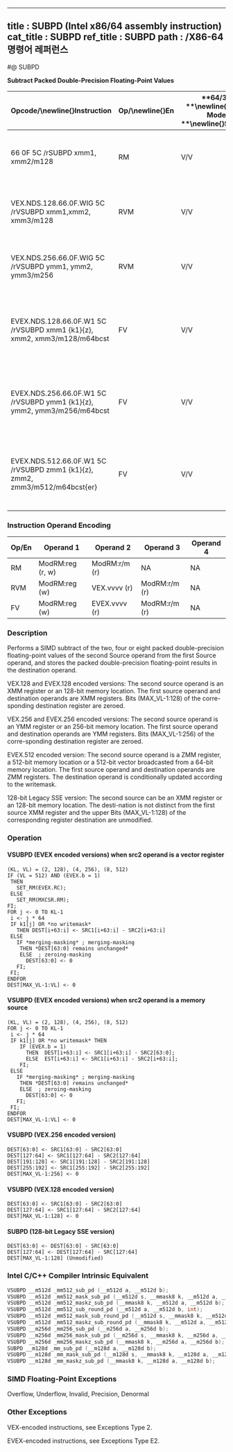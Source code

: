 ----------------------------
title : SUBPD (Intel x86/64 assembly instruction)
cat_title : SUBPD
ref_title : SUBPD
path : /X86-64 명령어 레퍼런스
----------------------------
#@ SUBPD

**Subtract Packed Double-Precision Floating-Point Values**

|**Opcode/**\newline{}**Instruction**|**Op/**\newline{}**En**|**64/32 **\newline{}**bit Mode **\newline{}**Support**|**CPUID **\newline{}**Feature **\newline{}**Flag**|**Description**|
|------------------------------------|-----------------------|------------------------------------------------------|--------------------------------------------------|---------------|
|66 0F 5C /rSUBPD xmm1, xmm2/m128|RM|V/V|SSE2|Subtract packed double-precision floating-point values in xmm2/mem from xmm1 and store result in xmm1.|
|VEX.NDS.128.66.0F.WIG 5C /rVSUBPD xmm1,xmm2, xmm3/m128|RVM|V/V|AVX|Subtract packed double-precision floating-point values in xmm3/mem from xmm2 and store result in xmm1.|
|VEX.NDS.256.66.0F.WIG 5C /rVSUBPD ymm1, ymm2, ymm3/m256|RVM|V/V|AVX|Subtract packed double-precision floating-point values in ymm3/mem from ymm2 and store result in ymm1.|
|EVEX.NDS.128.66.0F.W1 5C /rVSUBPD xmm1 {k1}{z}, xmm2, xmm3/m128/m64bcst |FV|V/V|AVX512VLAVX512F|Subtract packed double-precision floating-point values from xmm3/m128/m64bcst to xmm2 and store result in xmm1 with writemask k1.|
|EVEX.NDS.256.66.0F.W1 5C /rVSUBPD ymm1 {k1}{z}, ymm2, ymm3/m256/m64bcst|FV|V/V|AVX512VLAVX512F|Subtract packed double-precision floating-point values from ymm3/m256/m64bcst to ymm2 and store result in ymm1 with writemask k1.|
|EVEX.NDS.512.66.0F.W1 5C /rVSUBPD zmm1 {k1}{z}, zmm2, zmm3/m512/m64bcst{er}|FV|V/V|AVX512F|Subtract packed double-precision floating-point values from zmm3/m512/m64bcst to zmm2 and store result in zmm1 with writemask k1.|
### Instruction Operand Encoding


|Op/En|Operand 1|Operand 2|Operand 3|Operand 4|
|-----|---------|---------|---------|---------|
|RM|ModRM:reg (r, w)|ModRM:r/m (r)|NA|NA|
|RVM|ModRM:reg (w)|VEX.vvvv (r)|ModRM:r/m (r)|NA|
|FV|ModRM:reg (w)|EVEX.vvvv (r)|ModRM:r/m (r)|NA|
### Description


Performs a SIMD subtract of the two, four or eight packed double-precision floating-point values of the second Source operand from the first Source operand, and stores the packed double-precision floating-point results in the destination operand.

VEX.128 and EVEX.128 encoded versions: The second source operand is an XMM register or an 128-bit memory location. The first source operand and destination operands are XMM registers. Bits (MAX_VL-1:128) of the corre-sponding destination register are zeroed.

VEX.256 and EVEX.256 encoded versions: The second source operand is an YMM register or an 256-bit memory location. The first source operand and destination operands are YMM registers. Bits (MAX_VL-1:256) of the corre-sponding destination register are zeroed.

EVEX.512 encoded version: The second source operand is a ZMM register, a 512-bit memory location or a 512-bit vector broadcasted from a 64-bit memory location. The first source operand and destination operands are ZMM registers. The destination operand is conditionally updated according to the writemask.

128-bit Legacy SSE version: The second source can be an XMM register or an 128-bit memory location. The desti-nation is not distinct from the first source XMM register and the upper Bits (MAX_VL-1:128) of the corresponding register destination are unmodified.


### Operation
#### VSUBPD (EVEX encoded versions) when src2 operand is a vector register
```info-verb
(KL, VL) = (2, 128), (4, 256), (8, 512)
IF (VL = 512) AND (EVEX.b = 1) 
 THEN
   SET_RM(EVEX.RC);
 ELSE 
   SET_RM(MXCSR.RM);
FI;
FOR j  <- 0 TO KL-1
 i  <- j * 64
 IF k1[j] OR *no writemask*
   THEN DEST[i+63:i] <-  SRC1[i+63:i] - SRC2[i+63:i]
 ELSE 
   IF *merging-masking* ; merging-masking
    THEN *DEST[63:0] remains unchanged*
    ELSE  ; zeroing-masking
      DEST[63:0] <-  0
   FI;
 FI;
ENDFOR
DEST[MAX_VL-1:VL]  <- 0
```
#### VSUBPD (EVEX encoded versions) when src2 operand is a memory source
```info-verb
(KL, VL) = (2, 128), (4, 256), (8, 512)
FOR j  <- 0 TO KL-1
 i <-  j * 64
 IF k1[j] OR *no writemask* THEN
    IF (EVEX.b = 1)
      THEN  DEST[i+63:i]  <- SRC1[i+63:i] - SRC2[63:0];
      ELSE  EST[i+63:i]  <- SRC1[i+63:i] - SRC2[i+63:i];
    FI;
 ELSE 
   IF *merging-masking* ; merging-masking
    THEN *DEST[63:0] remains unchanged*
    ELSE  ; zeroing-masking
      DEST[63:0]  <- 0
   FI;
 FI;
ENDFOR
DEST[MAX_VL-1:VL]  <- 0
```
#### VSUBPD (VEX.256 encoded version)
```info-verb
DEST[63:0]  <- SRC1[63:0] - SRC2[63:0]
DEST[127:64]  <- SRC1[127:64] - SRC2[127:64]
DEST[191:128]  <- SRC1[191:128] - SRC2[191:128]
DEST[255:192]  <- SRC1[255:192] - SRC2[255:192]
DEST[MAX_VL-1:256]  <- 0
```
#### VSUBPD (VEX.128 encoded version)
```info-verb
DEST[63:0] <-  SRC1[63:0] - SRC2[63:0]
DEST[127:64]  <- SRC1[127:64] - SRC2[127:64]
DEST[MAX_VL-1:128]  <- 0
```
#### SUBPD (128-bit Legacy SSE version)
```info-verb
DEST[63:0]  <- DEST[63:0] - SRC[63:0]
DEST[127:64]  <- DEST[127:64] - SRC[127:64]
DEST[MAX_VL-1:128] (Unmodified)
```

### Intel C/C++ Compiler Intrinsic Equivalent

```cpp
VSUBPD __m512d _mm512_sub_pd (__m512d a, __m512d b);
VSUBPD __m512d _mm512_mask_sub_pd (__m512d s, __mmask8 k, __m512d a, __m512d b);
VSUBPD __m512d _mm512_maskz_sub_pd (__mmask8 k, __m512d a, __m512d b);
VSUBPD __m512d _mm512_sub_round_pd (__m512d a, __m512d b, int);
VSUBPD __m512d _mm512_mask_sub_round_pd (__m512d s, __mmask8 k, __m512d a, __m512d b, int);
VSUBPD __m512d _mm512_maskz_sub_round_pd (__mmask8 k, __m512d a, __m512d b, int);
VSUBPD __m256d _mm256_sub_pd (__m256d a, __m256d b);
VSUBPD __m256d _mm256_mask_sub_pd (__m256d s, __mmask8 k, __m256d a, __m256d b);
VSUBPD __m256d _mm256_maskz_sub_pd (__mmask8 k, __m256d a, __m256d b);
SUBPD __m128d _mm_sub_pd (__m128d a, __m128d b);
VSUBPD __m128d _mm_mask_sub_pd (__m128d s, __mmask8 k, __m128d a, __m128d b);
VSUBPD __m128d _mm_maskz_sub_pd (__mmask8 k, __m128d a, __m128d b);
```
### SIMD Floating-Point Exceptions


Overflow, Underflow, Invalid, Precision, Denormal

### Other Exceptions


VEX-encoded instructions, see Exceptions Type 2.

EVEX-encoded instructions, see Exceptions Type E2.

